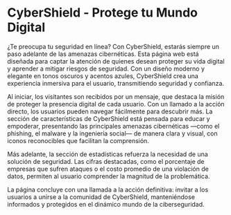 # CyberShield - Protege tu Mundo Digital

¿Te preocupa tu seguridad en línea? Con CyberShield, estarás siempre un paso adelante de las amenazas cibernéticas. Esta página web está diseñada para captar la atención de quienes desean proteger su vida digital y aprender a mitigar riesgos de seguridad. Con un diseño moderno y elegante en tonos oscuros y acentos azules, CyberShield crea una experiencia inmersiva para el usuario, transmitiendo seguridad y confianza.

Al iniciar, los visitantes son recibidos por un mensaje, que destaca la misión de proteger la presencia digital de cada usuario. Con un llamado a la acción directo, los usuarios pueden navegar fácilmente para descubrir más. La sección de características de CyberShield está pensada para educar y empoderar, presentando las principales amenazas cibernéticas —como el phishing, el malware y la ingeniería social— de manera clara y visual, con iconos reconocibles que facilitan la comprensión.

Más adelante, la sección de estadísticas refuerza la necesidad de una solución de seguridad. Las cifras destacadas, como el porcentaje de empresas que sufren ataques o el costo promedio de una violación de datos, permiten al usuario comprender la magnitud de la problemática.

La página concluye con una llamada a la acción definitiva: invitar a los usuarios a unirse a la comunidad de CyberShield, manteniéndose informados y protegidos en el dinámico mundo de la ciberseguridad.
